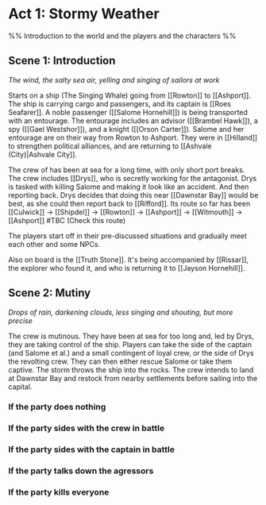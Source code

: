 # Act 1: Stormy Weather

%% Introduction to the world and the players and the characters %%

## Scene 1: Introduction

*The wind, the salty sea air, yelling and singing of sailors at work*

Starts on a ship (The Singing Whale) going from [[Rowton]] to [[Ashport]]. The ship is carrying cargo and passengers, and its captain is [[Roes Seafarer]]. A noble passenger ([[Salome Hornehill]]) is being transported with an entourage. The entourage includes an advisor ([[Brambel Hawk]]), a spy ([[Gael Westshor]]), and a knight ([[Orson Carter]]). Salome and her entourage are on their way from Rowton to Ashport. They were in [[Hilland]] to strengthen political alliances, and are returning to [[Ashvale (City)|Ashvale City]].

The crew of has been at sea for a long time, with only short port breaks. The crew includes [[Drys]], who is secretly working for the antagonist. Drys is tasked with killing Salome and making it look like an accident. And then reporting back. Drys decides that doing this near [[Dawnstar Bay]] would be best, as she could then report back to [[Rifford]]. Its route so far has been [[Culwick]] -> [[Shipdel]] -> [[Rowton]] -> [[Ashport]] -> [[Witmouth]] -> [[Ashport]] #TBC (Check this route)

The players start off in their pre-discussed situations and gradually meet each other and some NPCs.

Also on board is the [[Truth Stone]]. It's being accompanied by [[Rissar]], the explorer who found it, and who is returning it to [[Jayson Hornehill]].

## Scene 2: Mutiny

*Drops of rain, darkening clouds, less singing and shouting, but more precise*

The crew is mutinous. They have been at sea for too long and, led by Drys, they are taking control of the ship. Players can take the side of the captain (and Salome et al.) and a small contingent of loyal crew, or the side of Drys the revolting crew. They can then either rescue Salome or take them captive. The storm throws the ship into the rocks. The crew intends to land at Dawnstar Bay and restock from nearby settlements before sailing into the capital.

### If the party does nothing
### If the party sides with the crew in battle
### If the party sides with the captain in battle
### If the party talks down the agressors
### If the party kills everyone

